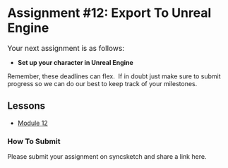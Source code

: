# Assignment #12: Export To Unreal Engine

<p><span style="color: var(--ic-brand-font-color-dark); font-family: inherit; font-size: 1rem;">Your next assignment is as follows:</span></p>
<ul>
<li><strong>Set up your character in Unreal Engine</strong></li>
</ul>
<p>Remember, these deadlines can flex.&nbsp; If in doubt just make sure to submit progress so we can do our best to keep track of your milestones.</p>
<h2>Lessons</h2>
<ul>
<li><a class="inline_disabled" href="https://www.vertexschool.com/products/character-creation-for-games-in-unreal-engine-5-2/categories/2150875349/posts/2160188416" target="_blank">Module 12</a></li>
</ul>
<h3>How To Submit</h3>
<p>Please submit your assignment on syncsketch and share a link here.</p>
<p>&nbsp;</p>